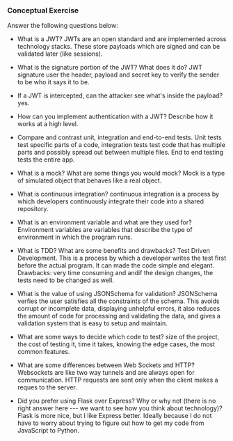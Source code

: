 ### Conceptual Exercise

Answer the following questions below:

- What is a JWT?
  JWTs are an open standard and are implemented across technology stacks. These store payloads which are signed and can be validated later (like sessions).

* What is the signature portion of the JWT? What does it do?
  JWT signature user the header, payload and secret key to verify the sender to be who it says it to be.

* If a JWT is intercepted, can the attacker see what's inside the payload?
  yes.

* How can you implement authentication with a JWT? Describe how it works at a high level.

* Compare and contrast unit, integration and end-to-end tests.
  Unit tests test specific parts of a code, integration tests test code that has multiple parts and possibly spread out between multiple files. End to end testing tests the entire app.

* What is a mock? What are some things you would mock?
  Mock is a type of simulated object that behaves like a real object.

- What is continuous integration?
  continuous integration is a process by which developers continuously integrate their code into a shared repository.

* What is an environment variable and what are they used for?
  Environment variables are variables that describe the type of environment in which the program runs.

- What is TDD? What are some benefits and drawbacks?
  Test Driven Development. This is a process by which a developer writes the test first before the actual program. It can made the code simple and elegant. Drawbacks: very time consuming and andif the design changes, the tests need to be changed as well.

- What is the value of using JSONSchema for validation?
  JSONSchema verfies the user satisfies all the constraints of the schema. This avoids corrupt or incomplete data, displaying unhelpful errors, it also reduces the amount of code for processing and validating the data, and gives a validation system that is easy to setup and maintain.

- What are some ways to decide which code to test?
  size of the project, the cost of testing it, time it takes, knowing the edge cases, the most common features.

* What are some differences between Web Sockets and HTTP?
  Websockets are like two way tunnels and are always open for communication. HTTP requests are sent only when the client makes a reques to the server.

* Did you prefer using Flask over Express? Why or why not (there is no right
  answer here --- we want to see how you think about technology)?
  Flask is more nice, but I like Express better. Ideally because I do not have to worry about trying to figure out how to get my code from JavaScript to Python.
